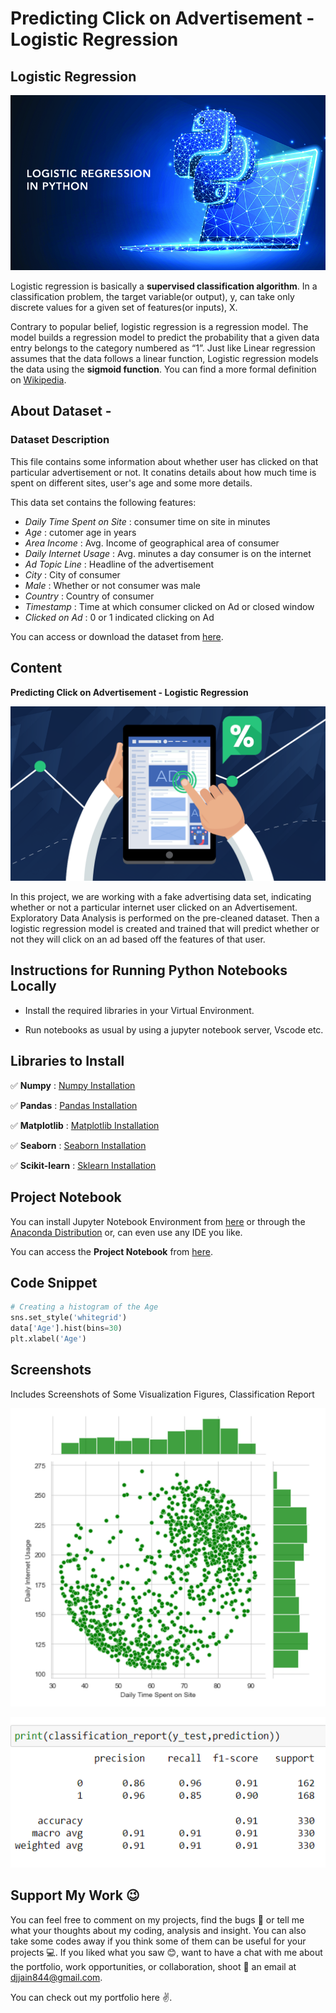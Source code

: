 # Predicting Click on Advertisement - Logistic Regression

## Logistic Regression
![Logistic Regression](assets/cover.jpg)

Logistic regression is basically a **supervised classification algorithm**. In a classification problem, the target variable(or output), y, can take only discrete values for a given set of features(or inputs), X.

Contrary to popular belief, logistic regression is a regression model. The model builds a regression model to predict the probability that a given data entry belongs to the category numbered as “1”. Just like Linear regression assumes that the data follows a linear function, Logistic regression models the data using the **sigmoid function**. You can find a more formal definition on [Wikipedia](https://en.wikipedia.org/wiki/Logistic_regression).


## About Dataset - 

### Dataset Description
This file contains some information about whether user has clicked on that particular advertisement or not. It conatins details about how much time is spent on different sites, user's age and some more details.

This data set contains the following features:

- *Daily Time Spent on Site* : consumer time on site in minutes
- *Age* : cutomer age in years
- *Area Income* : Avg. Income of geographical area of consumer
- *Daily Internet Usage* : Avg. minutes a day consumer is on the internet
- *Ad Topic Line* : Headline of the advertisement
- *City* : City of consumer
- *Male* : Whether or not consumer was male
- *Country* : Country of consumer
- *Timestamp* : Time at which consumer clicked on Ad or closed window
- *Clicked on Ad* : 0 or 1 indicated clicking on Ad

You can access or download the dataset from [here](https://github.com/Deeshu-Jain/Predicting-Click-on-Advertisement-Using-Logistic-Regression/blob/main/advertising.csv).


## Content
**Predicting Click on Advertisement - Logistic Regression** 

![Click on Ad](assets/click.png)

In this project, we are working with a fake advertising data set, indicating whether or not a particular internet user clicked on an Advertisement. Exploratory Data Analysis is performed on the pre-cleaned dataset. Then a logistic regression model is created and trained that will predict whether or not they will click on an ad based off the features of that user.



## Instructions for Running Python Notebooks Locally
 
 - Install the required libraries in your Virtual Environment.

 - Run notebooks as usual by using a jupyter notebook server, Vscode etc.


## Libraries to Install
    
:white_check_mark: **Numpy** : [Numpy Installation](https://numpy.org/install/)

:white_check_mark: **Pandas** : [Pandas Installation](https://pandas.pydata.org/docs/getting_started/index.html)

:white_check_mark: **Matplotlib** : [Matplotlib Installation](https://matplotlib.org/stable/users/getting_started/)

:white_check_mark: **Seaborn** : [Seaborn Installation](https://seaborn.pydata.org/installing.html)

:white_check_mark: **Scikit-learn** : [Sklearn Installation](https://scikit-learn.org/stable/install.html#)



## Project Notebook

You can install Jupyter Notebook Environment from [here](https://jupyter.org/install) or through the [Anaconda Distribution](https://www.anaconda.com/products/distribution) or, can even use any IDE you like.

You can access the **Project Notebook** from [here](https://github.com/Deeshu-Jain/House-Price-Prediction-Model-USA-Using-Linear-Regression/blob/main/House%20Price%20Prediction%20Model%20(USA).ipynb).


## Code Snippet

```python
# Creating a histogram of the Age
sns.set_style('whitegrid')
data['Age'].hist(bins=30)
plt.xlabel('Age')
```


## Screenshots
Includes Screenshots of Some Visualization Figures, Classification Report

![Demo1](assets/ss1.png)


![Demo2](assets/ss2.png)


## Support My Work :wink:
You can feel free to comment on my projects, find the bugs :mag_right: or tell me what your thoughts about my coding, analysis and insight. You can also take some codes away if you think some of them can be useful for your projects :computer:. 
If you liked what you saw :blush:, want to have a chat with me about the portfolio, work opportunities, or collaboration, shoot :gun: an email at djjain844@gmail.com.

You can check out my portfolio here :v:.
